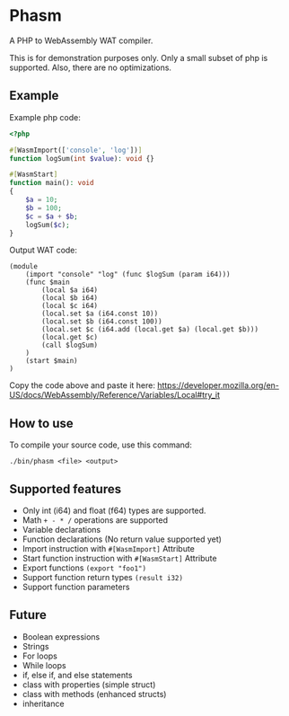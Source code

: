 # Phasm

A PHP to WebAssembly WAT compiler.

This is for demonstration purposes only. Only a small subset of php is supported. Also, there are no optimizations.

## Example

Example php code:
```php
<?php

#[WasmImport(['console', 'log'])]
function logSum(int $value): void {}

#[WasmStart]
function main(): void
{
    $a = 10;
    $b = 100;
    $c = $a + $b;
    logSum($c);
}
```

Output WAT code:
```webassembly
(module 
    (import "console" "log" (func $logSum (param i64)))
    (func $main 
        (local $a i64)
        (local $b i64) 
        (local $c i64)
        (local.set $a (i64.const 10)) 
        (local.set $b (i64.const 100))
        (local.set $c (i64.add (local.get $a) (local.get $b)))
        (local.get $c)
        (call $logSum)
    ) 
    (start $main)
)
```

Copy the code above and paste it here:
https://developer.mozilla.org/en-US/docs/WebAssembly/Reference/Variables/Local#try_it

## How to use
To compile your source code, use this command:
```shell
./bin/phasm <file> <output>
```

## Supported features
- Only int (i64) and float (f64) types are supported.
- Math `+ - * /` operations are supported
- Variable declarations
- Function declarations (No return value supported yet)
- Import instruction with `#[WasmImport]` Attribute
- Start function instruction with `#[WasmStart]` Attribute
- Export functions `(export "foo1")`
- Support function return types `(result i32)`
- Support function parameters

## Future
- Boolean expressions
- Strings
- For loops
- While loops
- if, else if, and else statements
- class with properties (simple struct)
- class with methods (enhanced structs)
- inheritance
